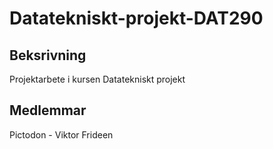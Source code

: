 # Datatekniskt-projekt-DAT290
## Beksrivning
Projektarbete i kursen Datatekniskt projekt

## Medlemmar
Pictodon - Viktor Frideen
